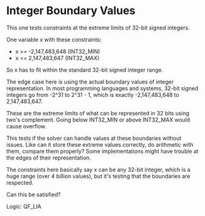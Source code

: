 # Integer Boundary Values

This one tests constraints at the extreme limits of 32-bit signed integers.

One variable x with these constraints:
- x >= -2,147,483,648 (INT32_MIN)
- x <= 2,147,483,647 (INT32_MAX)

So x has to fit within the standard 32-bit signed integer range.

The edge case here is using the actual boundary values of integer representation. In most programming languages and systems, 32-bit signed integers go from -2^31 to 2^31 - 1, which is exactly -2,147,483,648 to 2,147,483,647.

These are the extreme limits of what can be represented in 32 bits using two's complement. Going below INT32_MIN or above INT32_MAX would cause overflow.

This tests if the solver can handle values at these boundaries without issues. Like can it store these extreme values correctly, do arithmetic with them, compare them properly? Some implementations might have trouble at the edges of their representation.

The constraints here basically say x can be any 32-bit integer, which is a huge range (over 4 billion values), but it's testing that the boundaries are respected.

Can this be satisfied?

Logic: QF_LIA
